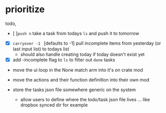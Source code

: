 # prioritize


todo,
- [ ]`push n` take a task from todays `ls` and push it to tomorrow
- [x] `carryover -1 ` [defaults to -1] pull incomplete items from yesterday (or last input list) to todays list
    - should also handle creating today if today doesn't exist yet
- [x] add -incomplete flag to `ls` to filter out `done` tasks 

- move the ui loop in the None match arm into it's on crate mod
- move the actions and their function definitIon into their own mod 

- store the tasks json file somewhere generic on the system
    - allow users to define where the todo/task json file lives ... like dropbox synced dir for example
